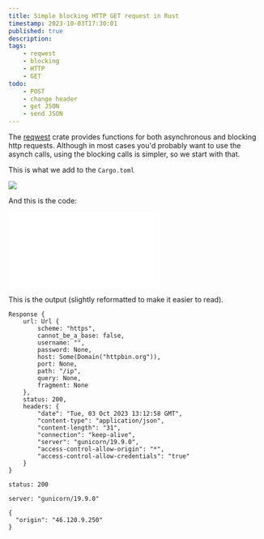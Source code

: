 ```yaml
---
title: Simple blocking HTTP GET request in Rust
timestamp: 2023-10-03T17:30:01
published: true
description:
tags:
    - reqwest
    - blocking
    - HTTP
    - GET
todo:
    - POST
    - change header
    - get JSON
    - send JSON
---
```


The [reqwest](https://crates.io/crates/reqwest) crate provides functions for both asynchronous and blocking http requests.
Although in most cases you'd probably want to use the asynch calls, using the blocking calls is simpler, so we start with that.

This is what we add to the `Cargo.toml`

![](examples/simple-blocking-http-get-request/Cargo.toml)

And this is the code:

![](examples/simple-blocking-http-get-request/src/main.rs)

This is the output (slightly reformatted to make it easier to read).


```
Response {
    url: Url {
        scheme: "https",
        cannot_be_a_base: false,
        username: "",
        password: None,
        host: Some(Domain("httpbin.org")),
        port: None,
        path: "/ip",
        query: None,
        fragment: None
    },
    status: 200,
    headers: {
        "date": "Tue, 03 Oct 2023 13:12:58 GMT",
        "content-type": "application/json",
        "content-length": "31",
        "connection": "keep-alive",
        "server": "gunicorn/19.9.0",
        "access-control-allow-origin": "*",
        "access-control-allow-credentials": "true"
    }
}

status: 200

server: "gunicorn/19.9.0"

{
  "origin": "46.120.9.250"
}
```
